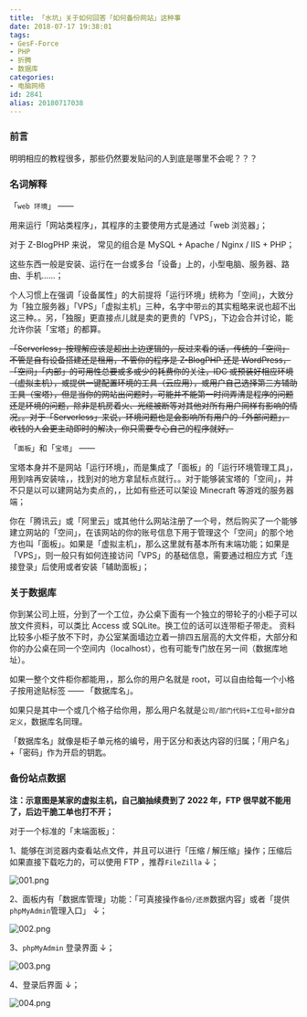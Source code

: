 ```yaml
---
title: 「水坑」关于如何回答「如何备份网站」这种事
date: 2018-07-17 19:38:01
tags:
- GesF-Force
- PHP
- 折腾
- 数据库
categories:
- 电脑网络
id: 2841
alias: 20180717038
---
```


### 前言

明明相应的教程很多，那些仍然要发贴问的人到底是哪里不会呢？？？

<!--more-->

### 名词解释

「`web 环境`」 ——

用来运行「网站类程序」，其程序的主要使用方式是通过「web 浏览器」；

对于 Z-BlogPHP 来说， 常见的组合是 MySQL + Apache / Nginx / IIS + PHP；

这些东西一般是安装、运行在一台或多台「设备」上的，小型电脑、服务器、路由、手机……；

个人习惯上在强调「设备属性」的大前提将「运行环境」统称为「空间」，大致分为「独立服务器」「VPS」「虚拟主机」三种，名字中带`云`的其实粗略来说也超不出这三种。。另，「独服」更直接点儿就是卖的更贵的「VPS」，下边会合并讨论，能允许你装「宝塔」的都算。

~~「Serverless」按理解应该是超出上边逻辑的，反过来看的话，传统的「空间」不管是自有设备搭建还是租用，不管你的程序是 Z-BlogPHP 还是 WordPress，「空间」「内部」的可用性总要或多或少的耗费你的关注，IDC 或预装好相应环境（虚拟主机），或提供一键配置环境的工具（云应用），或用户自己选择第三方辅助工具（宝塔），但是当你的网站出问题时，可能并不能第一时间弄清是程序的问题还是环境的问题，除非是机房着火、光缆被断等对其他对所有用户同样有影响的情况。。对于「Serverless」来说，环境问题也是会影响所有用户的「外部问题」，收钱的人会更主动即时的解决，你只需要专心自己的程序就好。~~


「`面板`」和「`宝塔`」 ——

宝塔本身并不是网站「运行环境」，而是集成了「面板」的「运行环境管理工具」，用到啥再安装啥，，找到对的地方拿鼠标点就行。。对于能够装宝塔的「空间」，并不只是以可以建网站为卖点的，，比如有些还可以架设 Minecraft 等游戏的服务器端；

你在「腾讯云」或「阿里云」或其他什么网站注册了一个号，然后购买了一个能够建立网站的「空间」，在该网站的你的账号信息下用于管理这个「空间」的那个地方也叫「面板」。如果是「虚拟主机」，那么这里就有基本所有末端功能；如果是「VPS」，则一般只有如何连接访问「VPS」的基础信息，需要通过相应方式「连接登录」后使用或者安装「辅助面板」；


### 关于数据库

你到某公司上班，分到了一个工位，办公桌下面有一个独立的带轮子的小柜子可以放文件资料，可以类比 Access 或 SQLite。换工位的话可以连带柜子带走。
资料比较多小柜子放不下时，办公室某面墙边立着一排四五层高的大文件柜，大部分和你的办公桌在同一个空间内（localhost），也有可能专门放在另一间（数据库地址）。

如果一整个文件柜你都能用，，那么你的用户名就是 root，可以自由给每一个小格子按用途贴标签 —— 「数据库名」。

如果只是其中一个或几个格子给你用，那么用户名就是`公司/部门代码+工位号+部分自定义`，数据库名同理。

「数据库名」就像是柜子单元格的编号，用于区分和表达内容的归属；「用户名」+「密码」作为开启的钥匙。


### 备份站点数据

**注：示意图是某家的虚拟主机，自己脑抽续费到了 2022 年，FTP 很早就不能用了，后边干脆工单也打不开；**

对于一个标准的「末端面板」：

1、能够在浏览器内查看站点文件，并且可以进行「压缩 / 解压缩」操作；压缩后如果直接下载吃力的，可以使用 FTP ，推荐`FileZilla` ↓；

![001.png](https://i.loli.net/2021/05/16/ZJDUReOpL2rBN14.png "001.png")

2、面板内有「数据库管理」功能：「可真接操作`备份/还原`数据内容」或者「提供`phpMyAdmin`管理入口」 ↓；

![002.png](https://i.loli.net/2021/05/16/IFjwyshnGNDO1eJ.png "002.png")

3、`phpMyAdmin` 登录界面 ↓；

![003.png](https://i.loli.net/2021/05/16/NHUARdrFIuyetmn.png "003.png")

4、登录后界面 ↓；

![004.png](https://i.loli.net/2021/05/16/KEQtoWMBCbs3URJ.png "004.png")
